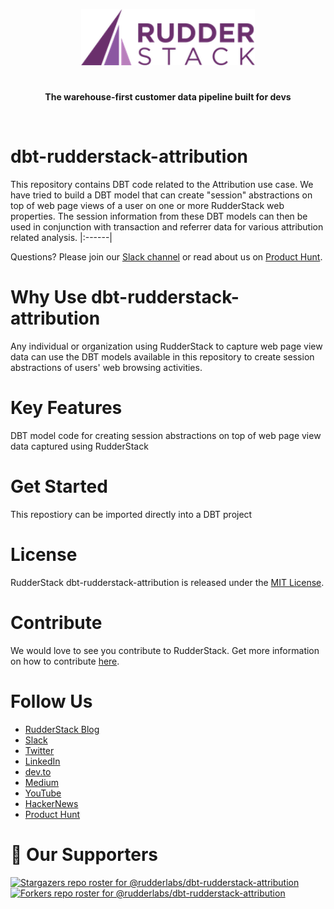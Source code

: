 <p align="center"><a href="https://rudderstack.com"><img src="https://raw.githubusercontent.com/rudderlabs/rudder-server/master/resources/RudderStack.png" alt="RudderStack - An Open Source Customer Data Platform" height="90"/></a></p>
<h1 align="center"></h1>
<p align="center"><b>The warehouse-first customer data pipeline built for devs</b></p>
<br/>

# dbt-rudderstack-attribution
This repository contains DBT code related to the Attribution use case. We have tried to build a DBT model that can create "session" abstractions on top of web page views of a user on one or more RudderStack web properties. The session information from these DBT models can then be used in conjunction with transaction and referrer data for various attribution related analysis. 
|:------|
 

Questions? Please join our [Slack channel](https://resources.rudderstack.com/join-rudderstack-slack) or read about us on [Product Hunt](https://www.producthunt.com/posts/rudderstack). 

# Why Use dbt-rudderstack-attribution
Any individual or organization using RudderStack to capture web page view data can use the DBT models available in this repository to create session abstractions of users' web browsing activities. 

# Key Features
DBT model code for creating session abstractions on top of web page view data captured using RudderStack 

# Get Started
This repostiory can be imported directly into a DBT project 

# License
RudderStack dbt-rudderstack-attribution is released under the [MIT License][mit_license].

# Contribute
We would love to see you contribute to RudderStack. Get more information on how to contribute [here](CONTRIBUTING.md).

# Follow Us
- [RudderStack Blog][rudderstack-blog]
- [Slack][slack]
- [Twitter][twitter]
- [LinkedIn][linkedin]
- [dev.to][devto]
- [Medium][medium]
- [YouTube][youtube]
- [HackerNews][hackernews]
- [Product Hunt][producthunt]


# :clap:  Our Supporters
[![Stargazers repo roster for @rudderlabs/dbt-rudderstack-attribution](https://reporoster.com/stars/rudderlabs/dbt-rudderstack-attribution)](https://github.com/rudderlabs/dbt-rudderstack-attribution/stargazers)
[![Forkers repo roster for @rudderlabs/dbt-rudderstack-attribution](https://reporoster.com/forks/rudderlabs/dbt-rudderstack-attribution)](https://github.com/rudderlabs/dbt-rudderstack-attribution/network/members)

<!----variables---->

[slack]: https://resources.rudderstack.com/join-rudderstack-slack
[twitter]: https://twitter.com/rudderstack
[linkedin]: https://www.linkedin.com/company/rudderlabs/
[devto]: https://dev.to/rudderstack
[medium]: https://rudderstack.medium.com/
[youtube]: https://www.youtube.com/channel/UCgV-B77bV_-LOmKYHw8jvBw
[rudderstack-blog]: https://rudderstack.com/blog/
[hackernews]: https://news.ycombinator.com/item?id=21081756
[producthunt]: https://www.producthunt.com/posts/rudderstack
[mit_license]: https://opensource.org/licenses/MIT
[agplv3_license]: https://www.gnu.org/licenses/agpl-3.0-standalone.html
[sspl_license]: https://www.mongodb.com/licensing/server-side-public-license
[config-generator]: https://github.com/rudderlabs/config-generator
[config-generator-section]: https://github.com/rudderlabs/rudder-server/blob/master/README.md#rudderstack-config-generator
[rudder-logo]: https://repository-images.githubusercontent.com/197743848/b352c900-dbc8-11e9-9d45-4deb9274101f
